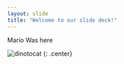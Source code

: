 ```yaml
---
layout: slide
title: "Welcome to our slide deck!"
---
```


Mario Was here

![dinotocat](https://octodex.github.com/images/dinotocat.png)
{: .center}
